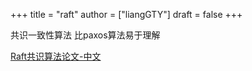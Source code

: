 +++
title = "raft"
author = ["liangGTY"]
draft = false
+++

共识一致性算法 比paxos算法易于理解

[Raft共识算法论文-中文](https://arthurchiao.art/blog/raft-paper-zh/)
